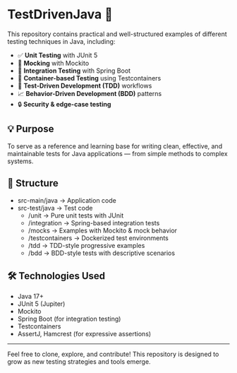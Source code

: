 # TestDrivenJava 🧪

This repository contains practical and well-structured examples of different testing techniques in Java, including:

- ✅ **Unit Testing** with JUnit 5
- 🔁 **Mocking** with Mockito
- 🔗 **Integration Testing** with Spring Boot
- 🐳 **Container-based Testing** using Testcontainers
- 🚦 **Test-Driven Development (TDD)** workflows
- 📈 **Behavior-Driven Development (BDD)** patterns
- 🔒 **Security & edge-case testing**

## 💡 Purpose

To serve as a reference and learning base for writing clean, effective, and maintainable tests for Java applications — from simple methods to complex systems.

## 📁 Structure
- src-main/java → Application code
- src-test/java → Test code
    - /unit → Pure unit tests with JUnit
    - /integration → Spring-based integration tests
    - /mocks → Examples with Mockito & mock behavior
    - /testcontainers → Dockerized test environments
    - /tdd → TDD-style progressive examples
    - /bdd → BDD-style tests with descriptive scenarios

## 🛠️ Technologies Used

- Java 17+
- JUnit 5 (Jupiter)
- Mockito
- Spring Boot (for integration testing)
- Testcontainers
- AssertJ, Hamcrest (for expressive assertions)

---

Feel free to clone, explore, and contribute! This repository is designed to grow as new testing strategies and tools emerge.
